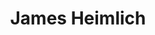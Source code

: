 ---
title: "James Heimlich"
prefix: 
position: Moderator
twitter: 
facebook: 
linkedin: 
roles: [cct]
weight: 2
---